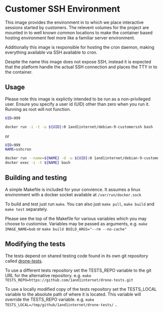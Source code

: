 # Customer SSH Environment

This image provides the environment in to which we place interactive sessions started by customers. The relevent volumes for the project are mounted in to well known common locations to make the container based hosting environment feel more like a familiar server environment.

Additionally this image is responsible for hosting the cron daemon, making everything available via SSH available to cron.

Despite the name this image does not expose SSH, instead it is expected that the platform handle the actual SSH connection and places the TTY in to the container.

## Usage

Please note this image is explictly intended to be run as a non-privileged user. Ensure you specify a user id (UID) other than zero when you run it. Running as root will not function.


```bash
UID=999

docker run -i -t -u ${UID}:0 1and1internet/debian-9-customerssh bash
```

or

```bash
UID=999
NAME=sshcron

docker run --name=${NAME} -d -u ${UID}:0 1and1internet/debian-9-customerssh /init/run_forever.sh
docker exec -i -t ${NAME} bash
```

## Building and testing

A simple Makefile is included for your convience. It assumes a linux environment with a docker socket available at `/var/run/docker.sock`

To build and test just run `make`.
You can also just `make pull`, `make build` and `make test` separately.

Please see the top of the Makefile for various variables which you may choose to customise. Variables may be passed as arguments, e.g. `make IMAGE_NAME=bob` or `make build BUILD_ARGS="--rm --no-cache"`

## Modifying the tests

The tests depend on shared testing code found in its own git repository called [drone-tests](https://github.com/1and1internet/drone-tests).

To use a different tests repository set the TESTS_REPO variable to the git URL for the alternative repository. e.g. `make TESTS_REPO=https://github.com/1and1internet/drone-tests.git`

To use a locally modified copy of the tests repository set the TESTS_LOCAL variable to the absolute path of where it is located. This variable will override the TESTS_REPO variable. e.g. `make TESTS_LOCAL=/tmp/github/1and1internet/drone-tests/`
..
